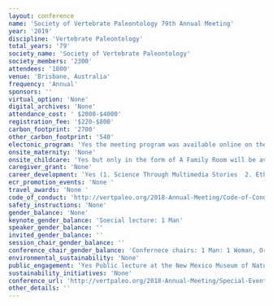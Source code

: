 ```yaml
---
layout: conference 
name: 'Society of Vertebrate Paleontology 79th Annual Meeting'
year: '2019'
discipline: 'Vertebrate Paleontology'
total_years: '79'
society_name: 'Society of Vertebrate Paleontology'
society_members: '2300'
attendees: '1800'
venue: 'Brisbane, Australia'
frequency: 'Annual'
sponsors: ''
virtual_option: 'None'
digital_archives: 'None'
attendance_cost: ' $2000-$4000'
registration_fee: '$220-$800'
carbon_footprint: '2700'
other_carbon_footprint: '540'
electonic_program: 'Yes the meeting program was available online on the conference website.'
onsite_maternity: 'None'
onsite_childcare: 'Yes but only in the form of A Family Room will be available for use daily during session hours. It will not be staffed; parents and guardians are responsible for the supervision and safety of their children and personal belongings.'
caregiver_grant: 'None'
career_development: 'Yes (1. Science Through Multimedia Stories  2. Ethics in Paleontology 3. Diversity in Paleontology 4. Student and Postdoc Roundtable and Reprint Exchange  5. LGBT and Allies Annual Dinner)'
ecr_promotion_events: 'None '
travel_awards: 'None '
code_of_conduct: 'http://vertpaleo.org/2018-Annual-Meeting/Code-of-Conduct.aspx'
safety_instructions: 'None'
gender_balance: 'None'
keynote_gender_balance: 'Soecial lecture: 1 Man'
speaker_gender_balance: ''
invited_gender_balance: ''
session_chair_gender_balance: ''
conference_chair_gender_balance: 'Confernece chairs: 1 Man: 1 Woman, Organizing committee: 14 Men: 13 Women'
environmental_sustainability: 'None'
public_engagement: 'Yes Public lecture at the New Mexico Museum of Natural History'
sustainability_initiatives: 'None'
conference_url: 'http://vertpaleo.org/2018-Annual-Meeting/Special-Events.aspx'
other_details: ''
---
```

